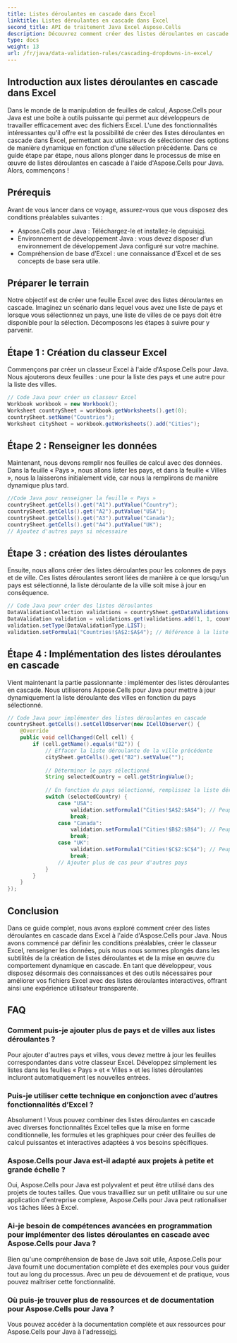 ```yaml
---
title: Listes déroulantes en cascade dans Excel
linktitle: Listes déroulantes en cascade dans Excel
second_title: API de traitement Java Excel Aspose.Cells
description: Découvrez comment créer des listes déroulantes en cascade dans Excel à l'aide d'Aspose.Cells pour Java. Ce guide étape par étape fournit le code source et des conseils d'experts pour une manipulation efficace des feuilles de calcul Excel.
type: docs
weight: 13
url: /fr/java/data-validation-rules/cascading-dropdowns-in-excel/
---
```


## Introduction aux listes déroulantes en cascade dans Excel

Dans le monde de la manipulation de feuilles de calcul, Aspose.Cells pour Java est une boîte à outils puissante qui permet aux développeurs de travailler efficacement avec des fichiers Excel. L'une des fonctionnalités intéressantes qu'il offre est la possibilité de créer des listes déroulantes en cascade dans Excel, permettant aux utilisateurs de sélectionner des options de manière dynamique en fonction d'une sélection précédente. Dans ce guide étape par étape, nous allons plonger dans le processus de mise en œuvre de listes déroulantes en cascade à l'aide d'Aspose.Cells pour Java. Alors, commençons !

## Prérequis

Avant de vous lancer dans ce voyage, assurez-vous que vous disposez des conditions préalables suivantes :

-  Aspose.Cells pour Java : Téléchargez-le et installez-le depuis[ici](https://releases.aspose.com/cells/java/).
- Environnement de développement Java : vous devez disposer d’un environnement de développement Java configuré sur votre machine.
- Compréhension de base d’Excel : une connaissance d’Excel et de ses concepts de base sera utile.

## Préparer le terrain

Notre objectif est de créer une feuille Excel avec des listes déroulantes en cascade. Imaginez un scénario dans lequel vous avez une liste de pays et lorsque vous sélectionnez un pays, une liste de villes de ce pays doit être disponible pour la sélection. Décomposons les étapes à suivre pour y parvenir.

## Étape 1 : Création du classeur Excel

Commençons par créer un classeur Excel à l'aide d'Aspose.Cells pour Java. Nous ajouterons deux feuilles : une pour la liste des pays et une autre pour la liste des villes.

```java
// Code Java pour créer un classeur Excel
Workbook workbook = new Workbook();
Worksheet countrySheet = workbook.getWorksheets().get(0);
countrySheet.setName("Countries");
Worksheet citySheet = workbook.getWorksheets().add("Cities");
```

## Étape 2 : Renseigner les données

Maintenant, nous devons remplir nos feuilles de calcul avec des données. Dans la feuille « Pays », nous allons lister les pays, et dans la feuille « Villes », nous la laisserons initialement vide, car nous la remplirons de manière dynamique plus tard.

```java
//Code Java pour renseigner la feuille « Pays »
countrySheet.getCells().get("A1").putValue("Country");
countrySheet.getCells().get("A2").putValue("USA");
countrySheet.getCells().get("A3").putValue("Canada");
countrySheet.getCells().get("A4").putValue("UK");
// Ajoutez d'autres pays si nécessaire
```

## Étape 3 : création des listes déroulantes

Ensuite, nous allons créer des listes déroulantes pour les colonnes de pays et de ville. Ces listes déroulantes seront liées de manière à ce que lorsqu'un pays est sélectionné, la liste déroulante de la ville soit mise à jour en conséquence.

```java
// Code Java pour créer des listes déroulantes
DataValidationCollection validations = countrySheet.getDataValidations();
DataValidation validation = validations.get(validations.add(1, 1, countrySheet.getCells().getMaxDataRow(), 1));
validation.setType(DataValidationType.LIST);
validation.setFormula1("Countries!$A$2:$A$4"); // Référence à la liste des pays
```

## Étape 4 : Implémentation des listes déroulantes en cascade

Vient maintenant la partie passionnante : implémenter des listes déroulantes en cascade. Nous utiliserons Aspose.Cells pour Java pour mettre à jour dynamiquement la liste déroulante des villes en fonction du pays sélectionné.

```java
// Code Java pour implémenter des listes déroulantes en cascade
countrySheet.getCells().setCellObserver(new ICellObserver() {
    @Override
    public void cellChanged(Cell cell) {
        if (cell.getName().equals("B2")) {
            // Effacer la liste déroulante de la ville précédente
            citySheet.getCells().get("B2").setValue("");
            
            // Déterminer le pays sélectionné
            String selectedCountry = cell.getStringValue();
            
            // En fonction du pays sélectionné, remplissez la liste déroulante des villes
            switch (selectedCountry) {
                case "USA":
                    validation.setFormula1("Cities!$A$2:$A$4"); // Peuplez avec les villes des États-Unis
                    break;
                case "Canada":
                    validation.setFormula1("Cities!$B$2:$B$4"); // Peuplez avec les villes du Canada
                    break;
                case "UK":
                    validation.setFormula1("Cities!$C$2:$C$4"); // Peuplez avec les villes du Royaume-Uni
                    break;
                // Ajouter plus de cas pour d'autres pays
            }
        }
    }
});
```

## Conclusion

Dans ce guide complet, nous avons exploré comment créer des listes déroulantes en cascade dans Excel à l'aide d'Aspose.Cells pour Java. Nous avons commencé par définir les conditions préalables, créer le classeur Excel, renseigner les données, puis nous nous sommes plongés dans les subtilités de la création de listes déroulantes et de la mise en œuvre du comportement dynamique en cascade. En tant que développeur, vous disposez désormais des connaissances et des outils nécessaires pour améliorer vos fichiers Excel avec des listes déroulantes interactives, offrant ainsi une expérience utilisateur transparente.

## FAQ

### Comment puis-je ajouter plus de pays et de villes aux listes déroulantes ?

Pour ajouter d'autres pays et villes, vous devez mettre à jour les feuilles correspondantes dans votre classeur Excel. Développez simplement les listes dans les feuilles « Pays » et « Villes » et les listes déroulantes incluront automatiquement les nouvelles entrées.

### Puis-je utiliser cette technique en conjonction avec d’autres fonctionnalités d’Excel ?

Absolument ! Vous pouvez combiner des listes déroulantes en cascade avec diverses fonctionnalités Excel telles que la mise en forme conditionnelle, les formules et les graphiques pour créer des feuilles de calcul puissantes et interactives adaptées à vos besoins spécifiques.

### Aspose.Cells pour Java est-il adapté aux projets à petite et grande échelle ?

Oui, Aspose.Cells pour Java est polyvalent et peut être utilisé dans des projets de toutes tailles. Que vous travailliez sur un petit utilitaire ou sur une application d'entreprise complexe, Aspose.Cells pour Java peut rationaliser vos tâches liées à Excel.

### Ai-je besoin de compétences avancées en programmation pour implémenter des listes déroulantes en cascade avec Aspose.Cells pour Java ?

Bien qu'une compréhension de base de Java soit utile, Aspose.Cells pour Java fournit une documentation complète et des exemples pour vous guider tout au long du processus. Avec un peu de dévouement et de pratique, vous pouvez maîtriser cette fonctionnalité.

### Où puis-je trouver plus de ressources et de documentation pour Aspose.Cells pour Java ?

 Vous pouvez accéder à la documentation complète et aux ressources pour Aspose.Cells pour Java à l'adresse[ici](https://reference.aspose.com/cells/java/).